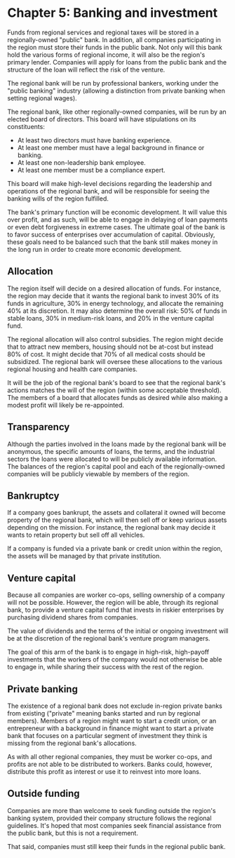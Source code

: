 # Chapter 5: Banking and investment

Funds from regional services and regional taxes will be stored in a regionally-owned "public" bank. In addition, all companies participating in the region must store their funds in the public bank. Not only will this bank hold the various forms of regional income, it will also be the region's primary lender. Companies will apply for loans from the public bank and the structure of the loan will reflect the risk of the venture.

The regional bank will be run by professional bankers, working under the "public banking" industry (allowing a distinction from private banking when setting regional wages).

The regional bank, like other regionally-owned companies, will be run by an elected board of directors. This board will have stipulations on its constituents:

- At least two directors must have banking experience.
- At least one member must have a legal background in finance or banking.
- At least one non-leadership bank employee.
- At least one member must be a compliance expert.

This board will make high-level decisions regarding the leadership and operations of the regional bank, and will be responsible for seeing the banking wills of the region fulfilled.

The bank's primary function will be economic development. It will value this over profit, and as such, will be able to engage in delaying of loan payments or even debt forgiveness in extreme cases. The ultimate goal of the bank is to favor success of enterprises over accumulation of capital. Obviously, these goals need to be balanced such that the bank still makes money in the long run in order to create more economic development.

## Allocation

The region itself will decide on a desired allocation of funds. For instance, the region may decide that it wants the regional bank to invest 30% of its funds in agriculture, 30% in energy technology, and allocate the remaining 40% at its discretion. It may also determine the overall risk: 50% of funds in stable loans, 30% in medium-risk loans, and 20% in the venture capital fund.

The regional allocation will also control subsidies. The region might decide that to attract new members, housing should not be at-cost but instead 80% of cost. It might decide that 70% of all medical costs should be subsidized. The regional bank will oversee these allocations to the various regional housing and health care companies.

It will be the job of the regional bank's board to see that the regional bank's actions matches the will of the region (within some acceptable threshold). The members of a board that allocates funds as desired while also making a modest profit will likely be re-appointed.

## Transparency

Although the parties involved in the loans made by the regional bank will be anonymous, the specific amounts of loans, the terms, and the industrial sectors the loans were allocated to will be publicly available information. The balances of the region's capital pool and each of the regionally-owned companies will be publicly viewable by members of the region.

## Bankruptcy

If a company goes bankrupt, the assets and collateral it owned will become property of the regional bank, which will then sell off or keep various assets depending on the mission. For instance, the regional bank may decide it wants to retain property but sell off all vehicles.

If a company is funded via a private bank or credit union within the region, the assets will be managed by that private institution.

## Venture capital

Because all companies are worker co-ops, selling ownership of a company will not be possible. However, the region will be able, through its regional bank, to provide a venture capital fund that invests in riskier enterprises by purchasing dividend shares from companies.

The value of dividends and the terms of the initial or ongoing investment will be at the discretion of the regional bank's venture program managers.

The goal of this arm of the bank is to engage in high-risk, high-payoff investments that the workers of the company would not otherwise be able to engage in, while sharing their success with the rest of the region.

## Private banking

The existence of a regional bank does not exclude in-region private banks from existing ("private" meaning banks started and run by regional members). Members of a region might want to start a credit union, or an entrepreneur with a background in finance might want to start a private bank that focuses on a particular segment of investment they think is missing from the regional bank's allocations.

As with all other regional companies, they must be worker co-ops, and profits are not able to be distributed to workers. Banks could, however, distribute this profit as interest or use it to reinvest into more loans.

## Outside funding

Companies are more than welcome to seek funding outside the region's banking system, provided their company structure follows the regional guidelines. It's hoped that most companies seek financial assistance from the public bank, but this is not a requirement.

That said, companies must still keep their funds in the regional public bank.

